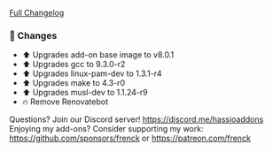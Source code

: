 [Full Changelog][changelog]

### 🔨 Changes

- ⬆ Upgrades add-on base image to v8.0.1
- ⬆ Upgrades gcc to 9.3.0-r2
- ⬆ Upgrades linux-pam-dev to 1.3.1-r4
- ⬆ Upgrades make to 4.3-r0
- ⬆ Upgrades musl-dev to 1.1.24-r9
- 🔥 Remove Renovatebot

[changelog]: https://github.com/hassio-addons/addon-ftp/compare/v3.3.2...v3.3.3

Questions? Join our Discord server! https://discord.me/hassioaddons
Enjoying my add-ons? Consider supporting my work:
https://github.com/sponsors/frenck or https://patreon.com/frenck
